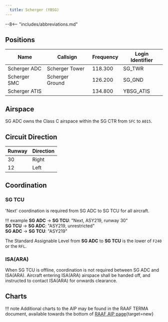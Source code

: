 ```yaml
---
  title: Scherger (YBSG)
---
```


--8<-- "includes/abbreviations.md"

## Positions

| Name               | Callsign       | Frequency        | Login Identifier              |
| ------------------ | -------------- | ---------------- | --------------------------------------|
| Scherger ADC    | Scherger Tower  | 118.300         | SG_TWR        |
| Scherger SMC    | Scherger Ground  | 126.200      | SG_GND        |
| Scherger ATIS    |   | 134.800         | YBSG_ATIS       |

## Airspace
SG ADC owns the Class C airspace within the SG CTR from `SFC` to `A015`.

## Circuit Direction
| Runway | Direction |
| ------ | ----------|
| 30     | Right  |
| 12     | Left |

## Coordination
### SG TCU
'Next' coordination is required from SG ADC to SG TCU for all aircraft.

!!! example
    <span class="hotline">**SG ADC** -> **SG TCU**</span>: "Next, ASY219, runway 30"  
    <span class="hotline">**SG TCU** -> **SG ADC**</span>: "ASY219, unrestricted"  
    <span class="hotline">**SG ADC** -> **SG TCU**</span>: "ASY219"  

The Standard Assignable Level from  **SG ADC** to **SG TCU** is the lower of `F240` or the `RFL`.

### ISA(ARA)
When SG TCU is offline, coordination is not required between SG ADC and ISA(ARA). Aircraft entering ISA(ARA) airspace shall be handed off, and instructed to contact ISA(ARA) for onwards clearance.

## Charts
!!! note
    Additional charts to the AIP may be found in the RAAF TERMA document, available towards the bottom of [RAAF AIP page](https://ais-af.airforce.gov.au/australian-aip){target=new}